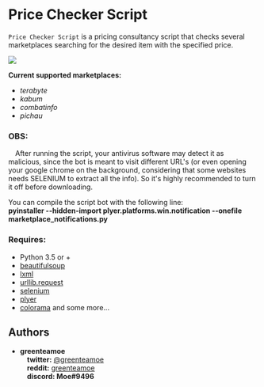 # Price Checker Script

``Price Checker Script`` is a pricing consultancy script that checks several marketplaces searching for the desired item with the specified price.

![](https://github.com/greenteamoe/price-checker/blob/main/codepreview_.gif)

**Current supported marketplaces:**  
- _terabyte_  
- _kabum_  
- _combatinfo_  
- _pichau_  

### OBS:
 After running the script, your antivirus software may detect it as malicious, since the bot is meant to visit different URL's (or even opening your google chrome on the background, considering that some websites needs SELENIUM to extract all the info). So it's highly recommended to turn it off before downloading.
 
 You can compile the script bot with the following line:  
 **pyinstaller --hidden-import plyer.platforms.win.notification --onefile marketplace_notifications.py**
 

### Requires:

- Python 3.5 or +
- [beautifulsoup](https://pypi.org/project/beautifulsoup4/)
- [lxml](https://lxml.de/installation.html)
- [urllib.request](https://pypi.org/project/urllib3/)
- [selenium](https://pypi.org/project/selenium/)
- [plyer](https://pypi.org/project/plyer/)
- [colorama](https://pypi.org/project/colorama/)
and some more...

## Authors

* **greenteamoe**  
 **twitter:** [@greenteamoe](https://twitter.com/greenteamoe)  
 **reddit:** [greenteamoe](https://www.reddit.com/user/greenteamoe)  
 **discord: Moe#9496**
